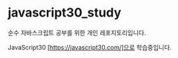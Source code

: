 ﻿# javascript30_study
순수 자바스크립트 공부를 위한 개인 레포지토리입니다.

JavaScript30 [https://javascript30.com/]으로 학습중입니다.
